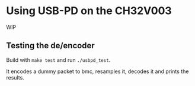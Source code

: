 # Using USB-PD on the CH32V003

WIP

## Testing the de/encoder

Build with `make test` and run `./usbpd_test`. 

It encodes a dummy packet to bmc, resamples it, decodes it and prints the results.